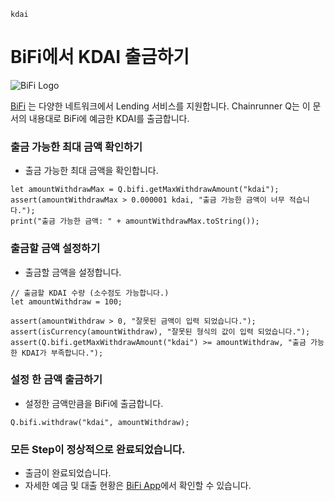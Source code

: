```meta-Currency
kdai
```

# BiFi에서 KDAI 출금하기

![BiFi Logo](https://s3.ap-northeast-2.amazonaws.com/thebifrost.io/home/bifi/bifi_logo.svg)

[BiFi](https://bifi.finance/) 는 다양한 네트워크에서 Lending 서비스를 지원합니다.
Chainrunner Q는 이 문서의 내용대로 BiFi에 예금한 KDAI를 출금합니다.

### 출금 가능한 최대 금액 확인하기

- 출금 가능한 최대 금액을 확인합니다.

```output-Dynamic
let amountWithdrawMax = Q.bifi.getMaxWithdrawAmount("kdai");
assert(amountWithdrawMax > 0.000001 kdai, "출금 가능한 금액이 너무 적습니다.");
print("출금 가능한 금액: " + amountWithdrawMax.toString());
```

### 출금할 금액 설정하기

- 출금할 금액을 설정합니다.

```input KDAI
// 출금할 KDAI 수량 (소수점도 가능합니다.)
let amountWithdraw = 100;
```

```input-Verify
assert(amountWithdraw > 0, "잘못된 금액이 입력 되었습니다.");
assert(isCurrency(amountWithdraw), "잘못된 형식의 값이 입력 되었습니다.");
assert(Q.bifi.getMaxWithdrawAmount("kdai") >= amountWithdraw, "출금 가능한 KDAI가 부족합니다.");
```

### 설정 한 금액 출금하기

- 설정한 금액만큼을 BiFi에 출금합니다.

```taster
Q.bifi.withdraw("kdai", amountWithdraw);
```

### 모든 Step이 정상적으로 완료되었습니다.

- 출금이 완료되었습니다.
- 자세한 예금 및 대출 현황은 [BiFi App](https://app.bifi.finance/)에서 확인할 수 있습니다.
